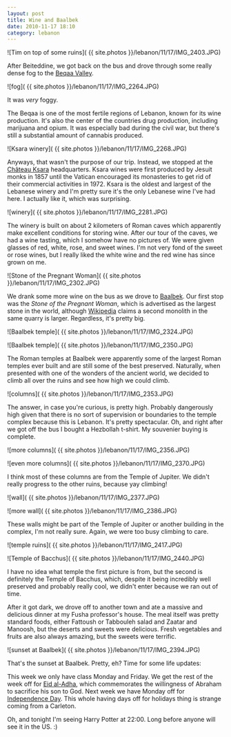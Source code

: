 ```yaml
---
layout: post
title: Wine and Baalbek
date: 2010-11-17 18:10
category: lebanon
---
```


![Tim on top of some ruins]( {{ site.photos }}/lebanon/11/17/IMG_2403.JPG)

After Beiteddine, we got back on the bus and drove through some really dense fog to the [Beqaa Valley](http://en.wikipedia.org/wiki/Bekaa_Valley).

![fog]( {{ site.photos }}/lebanon/11/17/IMG_2264.JPG)

It was *very* foggy.

The Beqaa is one of the most fertile regions of Lebanon, known for its wine production. It's also the center of the countries drug production, including marijuana and opium. It was especially bad during the civil war, but there's still a substantial amount of cannabis produced.

![Ksara winery]( {{ site.photos }}/lebanon/11/17/IMG_2268.JPG)

Anyways, that wasn't the purpose of our trip. Instead, we stopped at the [Château Ksara](http://www.ksara.com.lb/) headquarters. Ksara wines were first produced by Jesuit monks in 1857 until the Vatican encouraged its monasteries to get rid of their commercial activities in 1972. Ksara is the oldest and largest of the Lebanese winery and I'm pretty sure it's the only Lebanese wine I've had here. I actually like it, which was surprising.

![winery]( {{ site.photos }}/lebanon/11/17/IMG_2281.JPG)

The winery is built on about 2 kilometers of Roman caves which apparently make excellent conditions for storing wine. After our tour of the caves, we had a wine tasting, which I somehow have no pictures of. We were given glasses of red, white, rose, and sweet wines. I'm not very fond of the sweet or rose wines, but I really liked the white wine and the red wine has since grown on me.

![Stone of the Pregnant Woman]( {{ site.photos }}/lebanon/11/17/IMG_2302.JPG)

We drank some more wine on the bus as we drove to [Baalbek](http://en.wikipedia.org/wiki/Baalbek). Our first stop was the *Stone of the Pregnant Woman*, which is advertised as the largest stone in the world, although [Wikipedia](http://en.wikipedia.org/wiki/Stone_of_the_Pregnant_Woman) claims a second monolith in the same quarry is larger. Regardless, it's pretty big.

![Baalbek temple]( {{ site.photos }}/lebanon/11/17/IMG_2324.JPG)

![Baalbek temple]( {{ site.photos }}/lebanon/11/17/IMG_2350.JPG)

The Roman temples at Baalbek were apparently some of the largest Roman temples ever built and are still some of the best preserved. Naturally, when presented with one of the wonders of the ancient world, we decided to climb all over the ruins and see how high we could climb.

![columns]( {{ site.photos }}/lebanon/11/17/IMG_2353.JPG)

The answer, in case you're curious, is pretty high. Probably dangerously high given that there is no sort of supervision or boundaries to the temple complex because this is Lebanon. It's pretty spectacular. Oh, and right after we got off the bus I bought a Hezbollah t-shirt. My souvenier buying is complete.

![more columns]( {{ site.photos }}/lebanon/11/17/IMG_2356.JPG)

![even more columns]( {{ site.photos }}/lebanon/11/17/IMG_2370.JPG)

I think most of these columns are from the Temple of Jupiter. We didn't really progress to the other ruins, because yay climbing!

![wall]( {{ site.photos }}/lebanon/11/17/IMG_2377.JPG)

![more wall]( {{ site.photos }}/lebanon/11/17/IMG_2386.JPG)

These walls might be part of the Temple of Jupiter or another building in the complex, I'm not really sure. Again, we were too busy climbing to care.

![temple ruins]( {{ site.photos }}/lebanon/11/17/IMG_2417.JPG)

![Temple of Bacchus]( {{ site.photos }}/lebanon/11/17/IMG_2440.JPG)

I have no idea what temple the first picture is from, but the second is definitely the Temple of Bacchus, which, despite it being incredibly well preserved and probably really cool, we didn't enter because we ran out of time.

After it got dark, we drove off to another town and ate a massive and delicious dinner at my Fusha professor's house. The meal itself was pretty standard foods, either Fattoush or Tabbouleh salad and Zaatar and Manoosh, but the deserts and sweets were delicious. Fresh vegetables and fruits are also always amazing, but the sweets were terrific.

![sunset at Baalbek]( {{ site.photos }}/lebanon/11/17/IMG_2394.JPG)

That's the sunset at Baalbek. Pretty, eh? Time for some life updates:

This week we only have class Monday and Friday. We get the rest of the week off for [Eid al-Adha](http://en.wikipedia.org/wiki/Eid_al-Adha), which commemorates the willingness of Abraham to sacrifice his son to God. Next week we have Monday off for [Independence Day](http://en.wikipedia.org/wiki/Lebanese_Independence_Day). This whole having days off for holidays thing is strange coming from a Carleton.

Oh, and tonight I'm seeing Harry Potter at 22:00. Long before anyone will see it in the US. :)
